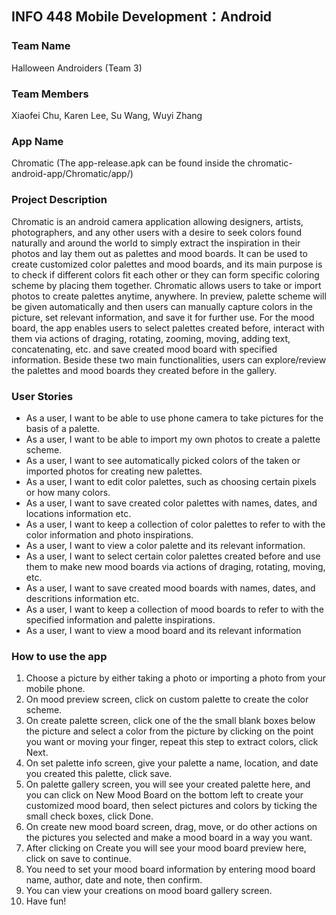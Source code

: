 ## INFO 448 Mobile Development：Android

### Team Name
Halloween Androiders (Team 3)

### Team Members
Xiaofei Chu, Karen Lee, Su Wang, Wuyi Zhang

### App Name
Chromatic (The app-release.apk can be found inside the chromatic-android-app/Chromatic/app/)

### Project Description
Chromatic is an android camera application allowing designers, artists, photographers, and any other users with a desire to seek colors found naturally and around the world to simply extract the inspiration in their photos and lay them out as palettes and mood boards. It can be used to create customized color palettes and mood boards, and its main purpose is to check if different colors fit each other or they can form specific coloring scheme by placing them together. Chromatic allows users to take or import photos to create palettes anytime, anywhere. In preview, palette scheme will be given automatically and then users can manually capture colors in the picture, set relevant information, and save it for further use. For the mood board, the app enables users to select palettes created before, interact with them via actions of draging, rotating, zooming, moving, adding text, concatenating, etc. and save created mood board with specified information. Beside these two main functionalities, users can explore/review the palettes and mood boards they created before in the gallery.

### User Stories
* As a user, I want to be able to use phone camera to take pictures for the basis of a palette.
* As a user, I want to be able to import my own photos to create a palette scheme.
* As a user, I want to see automatically picked colors of the taken or imported photos for creating new palettes.
* As a user, I want to edit color palettes, such as choosing certain pixels or how many colors.
* As a user, I want to save created color palettes with names, dates, and locations information etc.
* As a user, I want to keep a collection of color palettes to refer to with the color information and photo inspirations.
* As a user, I want to view a color palette and its relevant information.
* As a user, I want to select certain color palettes created before and use them to make new mood boards via actions of draging, rotating, moving, etc.
* As a user, I want to save created mood boards with names, dates, and descritions information etc.
* As a user, I want to keep a collection of mood boards to refer to with the specified information and palette inspirations.
* As a user, I want to view a mood board and its relevant information

### How to use the app
1. Choose a picture by either taking a photo or importing a photo from your mobile phone.
2. On mood preview screen, click on custom palette to create the color scheme.
3. On create palette screen, click one of the the small blank boxes below the picture and select a color from the picture by clicking on the point you want or moving your finger, repeat this step to extract colors, click Next.
4. On set palette info screen, give your palette a name, location, and date you created this palette, click save.
5. On palette gallery screen, you will see your created palette here, and you can click on New Mood Board on the bottom left to create your customized mood board, then select pictures and colors by ticking the small check boxes, click Done.
6. On create new mood board screen, drag, move, or do other actions on the pictures you selected and make a mood board in a way you want.
7. After clicking on Create you will see your mood board preview here, click on save to continue. 
8. You need to set your mood board information by entering mood board name, author, date and note, then confirm.
9. You can view your creations on mood board gallery screen.
10. Have fun!
